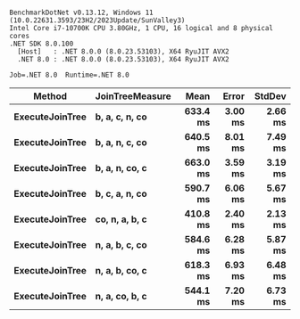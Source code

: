 ```

BenchmarkDotNet v0.13.12, Windows 11 (10.0.22631.3593/23H2/2023Update/SunValley3)
Intel Core i7-10700K CPU 3.80GHz, 1 CPU, 16 logical and 8 physical cores
.NET SDK 8.0.100
  [Host]   : .NET 8.0.0 (8.0.23.53103), X64 RyuJIT AVX2
  .NET 8.0 : .NET 8.0.0 (8.0.23.53103), X64 RyuJIT AVX2

Job=.NET 8.0  Runtime=.NET 8.0  

```
| Method          | JoinTreeMeasure | Mean     | Error   | StdDev  |
|---------------- |---------------- |---------:|--------:|--------:|
| **ExecuteJoinTree** | **b, a, c, n, co**  | **633.4 ms** | **3.00 ms** | **2.66 ms** |
| **ExecuteJoinTree** | **b, a, n, c, co**  | **640.5 ms** | **8.01 ms** | **7.49 ms** |
| **ExecuteJoinTree** | **b, a, n, co, c**  | **663.0 ms** | **3.59 ms** | **3.19 ms** |
| **ExecuteJoinTree** | **b, c, a, n, co**  | **590.7 ms** | **6.06 ms** | **5.67 ms** |
| **ExecuteJoinTree** | **co, n, a, b, c**  | **410.8 ms** | **2.40 ms** | **2.13 ms** |
| **ExecuteJoinTree** | **n, a, b, c, co**  | **584.6 ms** | **6.28 ms** | **5.87 ms** |
| **ExecuteJoinTree** | **n, a, b, co, c**  | **618.3 ms** | **6.93 ms** | **6.48 ms** |
| **ExecuteJoinTree** | **n, a, co, b, c**  | **544.1 ms** | **7.20 ms** | **6.73 ms** |
